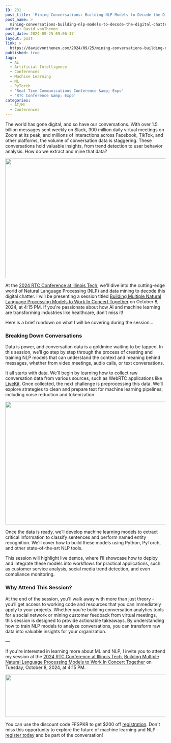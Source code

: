 ```yaml
---
ID: 231
post_title: 'Mining Conversations: Building NLP Models to Decode the Digital Chatter'
post_name: >
  mining-conversations-building-nlp-models-to-decode-the-digital-chatter
author: David vonThenen
post_date: 2024-09-25 09:06:17
layout: post
link: >
  https://davidvonthenen.com/2024/09/25/mining-conversations-building-nlp-models-to-decode-the-digital-chatter/
published: true
tags:
  - AI
  - Artificial Intelligence
  - Conferences
  - Machine Learning
  - ML
  - PyTorch
  - 'Real Time Communications Conference &amp; Expo'
  - 'RTC Conference &amp; Expo'
categories:
  - AI/ML
  - Conferences
---
```

The world has gone digital, and so have our conversations. With over 1.5 billion messages sent weekly on Slack, 300 million daily virtual meetings on Zoom at its peak, and millions of interactions across Facebook, TikTok, and other platforms, the volume of conversation data is staggering. These conversations hold valuable insights, from trend detection to user behavior analysis. How do we extract and mine that data?

<img class="wp-image-338 aligncenter" src="https://davidvonthenen.com/wp-content/uploads/2025/05/stream-300x179.jpg" alt="" width="628" height="375" />

At the <a href="https://www.rtc-conference.com/2024/">2024 RTC Conference at Illinois Tech</a>, we'll dive into the cutting-edge world of Natural Language Processing (NLP) and data mining to decode this digital chatter. I will be presenting a session titled <a href="https://bit.ly/4gAObM5">Building Multiple Natural Language Processing Models to Work In Concert Together</a> on October 8, 2024, at 4:15 PM. If you're passionate about how AI and machine learning are transforming industries like healthcare, don’t miss it!

Here is a brief rundown on what I will be covering during the session...

<h3>Breaking Down Conversations</h3>

Data is power, and conversation data is a goldmine waiting to be tapped. In this session, we’ll go step by step through the process of creating and training NLP models that can understand the context and meaning behind messages, whether from video meetings, audio calls, or text conversations.

It all starts with data. We’ll begin by learning how to collect raw conversation data from various sources, such as WebRTC applications like <a href="https://livekit.io/">LiveKit</a>. Once collected, the next challenge is preprocessing this data. We’ll explore strategies to clean and prepare text for machine learning pipelines, including noise reduction and tokenization.

<img class="wp-image-339 aligncenter" src="https://davidvonthenen.com/wp-content/uploads/2025/05/nlp-300x180.png" alt="" width="642" height="385" />

Once the data is ready, we’ll develop machine learning models to extract critical information to classify sentences and perform named entity recognition. We’ll cover how to build these models using Python, PyTorch, and other state-of-the-art NLP tools.

This session will highlight live demos, where I’ll showcase how to deploy and integrate these models into workflows for practical applications, such as customer service analysis, social media trend detection, and even compliance monitoring.

<h3>Why Attend This Session?</h3>

At the end of the session, you’ll walk away with more than just theory - you’ll get access to working code and resources that you can immediately apply to your projects. Whether you’re building conversation analytics tools for a social network or mining customer feedback from virtual meetings, this session is designed to provide actionable takeaways. By understanding how to train NLP models to analyze conversations, you can transform raw data into valuable insights for your organization.

—

If you're interested in learning more about ML and NLP, I invite you to attend my session at the <a href="https://www.rtc-conference.com/2024/">2024 RTC Conference at Illinois Tech</a>, <a href="https://bit.ly/4gAObM5">Building Multiple Natural Language Processing Models to Work In Concert Together</a> on Tuesday, October 8, 2024, at 4:15 PM.

<img class="wp-image-340 aligncenter" src="https://davidvonthenen.com/wp-content/uploads/2025/05/RTC_Conf-300x61.png" alt="" width="654" height="133" />

You can use the discount code FFSPKR to get $200 off <a href="https://www.rtc-conference.com/2024/register/">registration</a>. Don't miss this opportunity to explore the future of machine learning and NLP - <a href="https://www.rtc-conference.com/2024/register/">register today</a> and be part of the conversation!